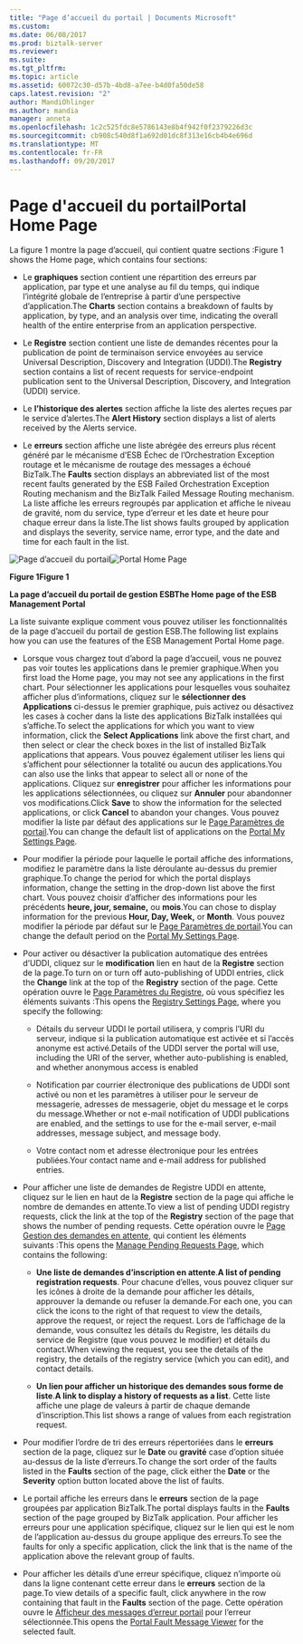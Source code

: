 ```yaml
---
title: "Page d’accueil du portail | Documents Microsoft"
ms.custom: 
ms.date: 06/08/2017
ms.prod: biztalk-server
ms.reviewer: 
ms.suite: 
ms.tgt_pltfrm: 
ms.topic: article
ms.assetid: 60072c30-d57b-4bd8-a7ee-b4d0fa50de58
caps.latest.revision: "2"
author: MandiOhlinger
ms.author: mandia
manager: anneta
ms.openlocfilehash: 1c2c525fdc8e5786143e8b4f942f0f2379226d3c
ms.sourcegitcommit: cb908c540d8f1a692d01dc8f313e16cb4b4e696d
ms.translationtype: MT
ms.contentlocale: fr-FR
ms.lasthandoff: 09/20/2017
---
```

# <a name="portal-home-page"></a><span data-ttu-id="7ac23-102">Page d'accueil du portail</span><span class="sxs-lookup"><span data-stu-id="7ac23-102">Portal Home Page</span></span>
<span data-ttu-id="7ac23-103">La figure 1 montre la page d’accueil, qui contient quatre sections :</span><span class="sxs-lookup"><span data-stu-id="7ac23-103">Figure 1 shows the Home page, which contains four sections:</span></span>  
  
-   <span data-ttu-id="7ac23-104">Le **graphiques** section contient une répartition des erreurs par application, par type et une analyse au fil du temps, qui indique l’intégrité globale de l’entreprise à partir d’une perspective d’application.</span><span class="sxs-lookup"><span data-stu-id="7ac23-104">The **Charts** section contains a breakdown of faults by application, by type, and an analysis over time, indicating the overall health of the entire enterprise from an application perspective.</span></span>  
  
-   <span data-ttu-id="7ac23-105">Le **Registre** section contient une liste de demandes récentes pour la publication de point de terminaison service envoyées au service Universal Description, Discovery and Integration (UDDI).</span><span class="sxs-lookup"><span data-stu-id="7ac23-105">The **Registry** section contains a list of recent requests for service-endpoint publication sent to the Universal Description, Discovery, and Integration (UDDI) service.</span></span>  
  
-   <span data-ttu-id="7ac23-106">Le **l’historique des alertes** section affiche la liste des alertes reçues par le service d’alertes.</span><span class="sxs-lookup"><span data-stu-id="7ac23-106">The **Alert History** section displays a list of alerts received by the Alerts service.</span></span>  
  
-   <span data-ttu-id="7ac23-107">Le **erreurs** section affiche une liste abrégée des erreurs plus récent généré par le mécanisme d’ESB Échec de l’Orchestration Exception routage et le mécanisme de routage des messages a échoué BizTalk.</span><span class="sxs-lookup"><span data-stu-id="7ac23-107">The **Faults** section displays an abbreviated list of the most recent faults generated by the ESB Failed Orchestration Exception Routing mechanism and the BizTalk Failed Message Routing mechanism.</span></span> <span data-ttu-id="7ac23-108">La liste affiche les erreurs regroupés par application et affiche le niveau de gravité, nom du service, type d’erreur et les date et heure pour chaque erreur dans la liste.</span><span class="sxs-lookup"><span data-stu-id="7ac23-108">The list shows faults grouped by application and displays the severity, service name, error type, and the date and time for each fault in the list.</span></span>  
  
 <span data-ttu-id="7ac23-109">![Page d’accueil du portail](../esb-toolkit/media/portalhomepage.gif "PortalHomePage")</span><span class="sxs-lookup"><span data-stu-id="7ac23-109">![Portal Home Page](../esb-toolkit/media/portalhomepage.gif "PortalHomePage")</span></span>  
  
 <span data-ttu-id="7ac23-110">**Figure 1**</span><span class="sxs-lookup"><span data-stu-id="7ac23-110">**Figure 1**</span></span>  
  
 <span data-ttu-id="7ac23-111">**La page d’accueil du portail de gestion ESB**</span><span class="sxs-lookup"><span data-stu-id="7ac23-111">**The Home page of the ESB Management Portal**</span></span>  
  
 <span data-ttu-id="7ac23-112">La liste suivante explique comment vous pouvez utiliser les fonctionnalités de la page d’accueil du portail de gestion ESB.</span><span class="sxs-lookup"><span data-stu-id="7ac23-112">The following list explains how you can use the features of the ESB Management Portal Home page.</span></span>  
  
-   <span data-ttu-id="7ac23-113">Lorsque vous chargez tout d’abord la page d’accueil, vous ne pouvez pas voir toutes les applications dans le premier graphique.</span><span class="sxs-lookup"><span data-stu-id="7ac23-113">When you first load the Home page, you may not see any applications in the first chart.</span></span> <span data-ttu-id="7ac23-114">Pour sélectionner les applications pour lesquelles vous souhaitez afficher plus d’informations, cliquez sur le **sélectionner des Applications** ci-dessus le premier graphique, puis activez ou désactivez les cases à cocher dans la liste des applications BizTalk installées qui s’affiche.</span><span class="sxs-lookup"><span data-stu-id="7ac23-114">To select the applications for which you want to view information, click the **Select Applications** link above the first chart, and then select or clear the check boxes in the list of installed BizTalk applications that appears.</span></span> <span data-ttu-id="7ac23-115">Vous pouvez également utiliser les liens qui s’affichent pour sélectionner la totalité ou aucun des applications.</span><span class="sxs-lookup"><span data-stu-id="7ac23-115">You can also use the links that appear to select all or none of the applications.</span></span> <span data-ttu-id="7ac23-116">Cliquez sur **enregistrer** pour afficher les informations pour les applications sélectionnées, ou cliquez sur **Annuler** pour abandonner vos modifications.</span><span class="sxs-lookup"><span data-stu-id="7ac23-116">Click **Save** to show the information for the selected applications, or click **Cancel** to abandon your changes.</span></span> <span data-ttu-id="7ac23-117">Vous pouvez modifier la liste par défaut des applications sur le [Page Paramètres de portail](../esb-toolkit/portal-my-settings-page.md).</span><span class="sxs-lookup"><span data-stu-id="7ac23-117">You can change the default list of applications on the [Portal My Settings Page](../esb-toolkit/portal-my-settings-page.md).</span></span>  
  
-   <span data-ttu-id="7ac23-118">Pour modifier la période pour laquelle le portail affiche des informations, modifiez le paramètre dans la liste déroulante au-dessus du premier graphique.</span><span class="sxs-lookup"><span data-stu-id="7ac23-118">To change the period for which the portal displays information, change the setting in the drop-down list above the first chart.</span></span> <span data-ttu-id="7ac23-119">Vous pouvez choisir d’afficher des informations pour les précédents **heure, jour, semaine,** ou **mois**.</span><span class="sxs-lookup"><span data-stu-id="7ac23-119">You can chose to display information for the previous **Hour, Day, Week,** or **Month**.</span></span> <span data-ttu-id="7ac23-120">Vous pouvez modifier la période par défaut sur le [Page Paramètres de portail](../esb-toolkit/portal-my-settings-page.md).</span><span class="sxs-lookup"><span data-stu-id="7ac23-120">You can change the default period on the [Portal My Settings Page](../esb-toolkit/portal-my-settings-page.md).</span></span>  
  
-   <span data-ttu-id="7ac23-121">Pour activer ou désactiver la publication automatique des entrées d’UDDI, cliquez sur le **modification** lien en haut de la **Registre** section de la page.</span><span class="sxs-lookup"><span data-stu-id="7ac23-121">To turn on or turn off auto-publishing of UDDI entries, click the **Change** link at the top of the **Registry** section of the page.</span></span> <span data-ttu-id="7ac23-122">Cette opération ouvre le [Page Paramètres du Registre](../esb-toolkit/registry-settings-page.md), où vous spécifiez les éléments suivants :</span><span class="sxs-lookup"><span data-stu-id="7ac23-122">This opens the [Registry Settings Page](../esb-toolkit/registry-settings-page.md), where you specify the following:</span></span>  
  
    -   <span data-ttu-id="7ac23-123">Détails du serveur UDDI le portail utilisera, y compris l’URI du serveur, indique si la publication automatique est activée et si l’accès anonyme est activé.</span><span class="sxs-lookup"><span data-stu-id="7ac23-123">Details of the UDDI server the portal will use, including the URI of the server, whether auto-publishing is enabled, and whether anonymous access is enabled</span></span>  
  
    -   <span data-ttu-id="7ac23-124">Notification par courrier électronique des publications de UDDI sont activé ou non et les paramètres à utiliser pour le serveur de messagerie, adresses de messagerie, objet du message et le corps du message.</span><span class="sxs-lookup"><span data-stu-id="7ac23-124">Whether or not e-mail notification of UDDI publications are enabled, and the settings to use for the e-mail server, e-mail addresses, message subject, and message body.</span></span>  
  
    -   <span data-ttu-id="7ac23-125">Votre contact nom et adresse électronique pour les entrées publiées.</span><span class="sxs-lookup"><span data-stu-id="7ac23-125">Your contact name and e-mail address for published entries.</span></span>  
  
-   <span data-ttu-id="7ac23-126">Pour afficher une liste de demandes de Registre UDDI en attente, cliquez sur le lien en haut de la **Registre** section de la page qui affiche le nombre de demandes en attente.</span><span class="sxs-lookup"><span data-stu-id="7ac23-126">To view a list of pending UDDI registry requests, click the link at the top of the **Registry** section of the page that shows the number of pending requests.</span></span> <span data-ttu-id="7ac23-127">Cette opération ouvre le [Page Gestion des demandes en attente](../esb-toolkit/manage-pending-requests-page.md), qui contient les éléments suivants :</span><span class="sxs-lookup"><span data-stu-id="7ac23-127">This opens the [Manage Pending Requests Page](../esb-toolkit/manage-pending-requests-page.md), which contains the following:</span></span>  
  
    -   <span data-ttu-id="7ac23-128">**Une liste de demandes d’inscription en attente**.</span><span class="sxs-lookup"><span data-stu-id="7ac23-128">**A list of pending registration requests**.</span></span> <span data-ttu-id="7ac23-129">Pour chacune d’elles, vous pouvez cliquer sur les icônes à droite de la demande pour afficher les détails, approuver la demande ou refuser la demande.</span><span class="sxs-lookup"><span data-stu-id="7ac23-129">For each one, you can click the icons to the right of that request to view the details, approve the request, or reject the request.</span></span> <span data-ttu-id="7ac23-130">Lors de l’affichage de la demande, vous consultez les détails du Registre, les détails du service de Registre (que vous pouvez le modifier) et détails du contact.</span><span class="sxs-lookup"><span data-stu-id="7ac23-130">When viewing the request, you see the details of the registry, the details of the registry service (which you can edit), and contact details.</span></span>  
  
    -   <span data-ttu-id="7ac23-131">**Un lien pour afficher un historique des demandes sous forme de liste**.</span><span class="sxs-lookup"><span data-stu-id="7ac23-131">**A link to display a history of requests as a list**.</span></span> <span data-ttu-id="7ac23-132">Cette liste affiche une plage de valeurs à partir de chaque demande d’inscription.</span><span class="sxs-lookup"><span data-stu-id="7ac23-132">This list shows a range of values from each registration request.</span></span>  
  
-   <span data-ttu-id="7ac23-133">Pour modifier l’ordre de tri des erreurs répertoriées dans le **erreurs** section de la page, cliquez sur le **Date** ou **gravité** case d’option située au-dessus de la liste d’erreurs.</span><span class="sxs-lookup"><span data-stu-id="7ac23-133">To change the sort order of the faults listed in the **Faults** section of the page, click either the **Date** or the **Severity** option button located above the list of faults.</span></span>  
  
-   <span data-ttu-id="7ac23-134">Le portail affiche les erreurs dans le **erreurs** section de la page groupées par application BizTalk.</span><span class="sxs-lookup"><span data-stu-id="7ac23-134">The portal displays faults in the **Faults** section of the page grouped by BizTalk application.</span></span> <span data-ttu-id="7ac23-135">Pour afficher les erreurs pour une application spécifique, cliquez sur le lien qui est le nom de l’application au-dessus du groupe applique des erreurs.</span><span class="sxs-lookup"><span data-stu-id="7ac23-135">To see the faults for only a specific application, click the link that is the name of the application above the relevant group of faults.</span></span>  
  
-   <span data-ttu-id="7ac23-136">Pour afficher les détails d’une erreur spécifique, cliquez n’importe où dans la ligne contenant cette erreur dans le **erreurs** section de la page.</span><span class="sxs-lookup"><span data-stu-id="7ac23-136">To view details of a specific fault, click anywhere in the row containing that fault in the **Faults** section of the page.</span></span> <span data-ttu-id="7ac23-137">Cette opération ouvre le [Afficheur des messages d’erreur portail](../esb-toolkit/portal-fault-message-viewer.md) pour l’erreur sélectionnée.</span><span class="sxs-lookup"><span data-stu-id="7ac23-137">This opens the [Portal Fault Message Viewer](../esb-toolkit/portal-fault-message-viewer.md) for the selected fault.</span></span>